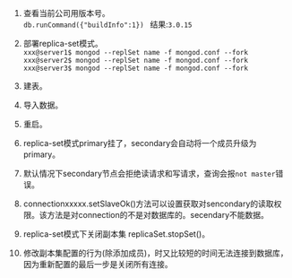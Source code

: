 1. 查看当前公司用版本号。  
`db.runCommand({"buildInfo":1}) `   结果:`3.0.15`        
1. 部署replica-set模式。  
`xxx@server1$ mongod --replSet name -f mongod.conf --fork`    
`xxx@server2$ mongod --replSet name -f mongod.conf --fork`    
`xxx@server3$ mongod --replSet name -f mongod.conf --fork`    

1. 建表。   

1. 导入数据。   
1. 重启。   









1. replica-set模式primary挂了，secondary会自动将一个成员升级为primary。  
1. 默认情况下secondary节点会拒绝读请求和写请求，查询会报`not master`错误。   
1. connectionxxxxx.setSlaveOk()方法可以设置获取对sencondary的读取权限。该方法是对connection的不是对数据库的。secendary不能数据。   
1. replica-set模式下关闭副本集  replicaSet.stopSet()。   
1. 修改副本集配置的行为(除添加成员)，时又比较短的时间无法连接到数据库，因为重新配置的最后一步是关闭所有连接。
